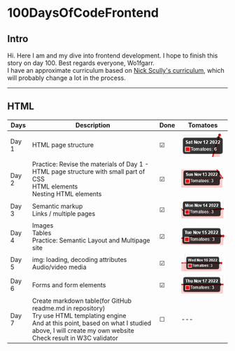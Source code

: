 # 100DaysOfCodeFrontend

## Intro

Hi. Here I am and my dive into frontend development. I hope to finish this story on day 100. Best regards everyone, Wo1fgarr.  
I have an approximate curriculum based on [Nick Scully's curriculum](https://levelup.gitconnected.com/a-100daysofcode-timeboxed-front-end-development-curriculum-cb4b6c2081c2), which will probably change a lot in the process.

---

## HTML

| Days | Description | Done | Tomatoes |
| --- | --- | --- | --- |
| Day 1 | HTML page structure  | &#9745; | ![Tomatoes finished](./src/img/2022-11-12.png) |
| Day 2 | Practice: Revise the materials of Day 1 - HTML page structure with small part of CSS<br />HTML elements<br />Nesting HTML elements | &#9745; | ![Tomatoes finished](./src/img/2022-11-13.png) |
| Day 3 | Semantic markup<br />Links / multiple pages | &#9745; | ![Tomatoes finished](./src/img/2022-11-14.png) |
| Day 4 | Images<br />Tables<br />Practice: Semantic Layout and Multipage site| &#9745; | ![Tomatoes finished](./src/img/2022-11-15.png) |
| Day 5 | img: loading, decoding attributes<br />Audio/video media | &#9745; | ![Tomatoes finished](./src/img/2022-11-16.png)  |
| Day 6 | Forms and form elements | &#9745; | ![Tomatoes finished](./src/img/2022-11-17.png)  |
| Day 7 | Create markdown table(for GitHub readme.md in repository)<br />Try use HTML templating engine<br />And at this point, based on what I studied above, I will create my own website<br />Check result in W3C validator | &#9744; | --- |
